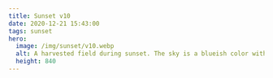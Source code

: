 ```yaml
---
title: Sunset v10
date: 2020-12-21 15:43:00
tags: sunset
hero:
  image: /img/sunset/v10.webp
  alt: A harvested field during sunset. The sky is a blueish color with a warm tint. A flock of birds forms a long streak in the sky.
  height: 840
---
```

